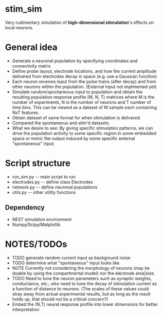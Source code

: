 # stim_sim

Very rudimentary simulation of __high-dimensional stimulation__'s effects on local neurons.

# General idea
- Generate a neuronal population by specifying coordinates and connectivity matrix
- Define probe layout, electrode locations, and how the current amplitude delivered from electrodes decay in space (e.g. use a Gaussian function)
- Each neuron receives input from the pulse trains (after decay) and from other neurons within the population. (External input not implmented yet)
- Simulate random/spontaneous input to population and obtain the resulting population response profile (M, N, T) matrices where M is the number of experiments, N is the number of neurons and T number of time bins. This can be viewed as a dataset of M sample each containing NxT features.
- Obtain dataset of same format for when stimulation is delivered.
- Compared the spontaneous and stim'd datasets.
- What we desire to see: By giving specific stimulation patterns, we can drive the population activity to some specific region in some embedded space or mimic the output induced by some specific external "spontaneous" input.

# Script structure
- run_sim.py    -- main script to run
- electrodes.py -- define class Electrodes
- network.py    -- define neuronal populations
- utils.py      -- other utility functions


## Dependency
- NEST simulation environment
- Numpy/Scipy/Matplotlib

# NOTES/TODOs
- TODO generate random current input as background noise
- TODO determine what "spontaneous" input looks like
- NOTE Currently not considering the morphology of neurons (may be doable by using the compartmental model) nor the electrode area|size.
- TODO Need to tune the neuron parameters such as synaptic weights, conductance, etc.; also need to tune the decay of stimulation current as a function of distance to neurons. (The scales of these values could stray away from actual experimental results, but as long as the result holds up, that should not be a critical concern?)
- Embed the (N,T) neural response profile into lower dimensions for better interpretation
